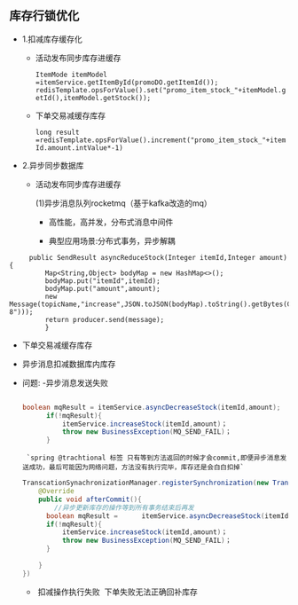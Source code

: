 ## 库存行锁优化

* 1.扣减库存缓存化

  - 活动发布同步库存进缓存

     `ItemMode itemModel =itemService.getItemById(promoDO.getItemId()); 
     redisTemplate.opsForValue().set("promo_item_stock_"+itemModel.getId(),itemModel.getStock()); `

  - 下单交易减缓存库存

     `long result =redisTemplate.opsForValue().increment("promo_item_stock_"+itemId.amount.intValue*-1)`

* 2.异步同步数据库

  * 活动发布同步库存进缓存

    (1)异步消息队列rocketmq（基于kafka改造的mq）

    - 高性能，高并发，分布式消息中间件

    - 典型应用场景:分布式事务，异步解耦

 ```
      public SendResult asyncReduceStock(Integer itemId,Integer amount){
          Map<String,Object> bodyMap = new HashMap<>();
          bodyMap.put("itemId",itemId);
          bodyMap.put("amount",amount);
          new Message(topicName,"increase",JSON.toJSON(bodyMap).toString().getBytes(Charset.forName("UTF-8")));
          return producer.send(message);
          }
 ```




   * 下单交易减缓存库存
   * 异步消息扣减数据库内库存
   * 问题: -异步消息发送失败

      ```java
      
      boolean mqResult = itemService.asyncDecreaseStock(itemId,amount);
            if(!mqResult){
                itemService.increaseStock(itemId,amount)；
                throw new BusinessException(MQ_SEND_FAIL)；
            }
      ```

      	  `spring @trachtional 标签 只有等到方法返回的时候才会commit,即便异步消息发送成功，最后可能因为网络问题，方法没有执行完毕，库存还是会白白扣掉`

        


      ``` java
      TranscationSynachronizationManager.registerSynchronization(new TransactionSynchronization(){
          @Override
          public void afterCommit(){
              //异步更新库存的操作等到所有事务结束后再发
      		boolean mqResult = 		itemService.asyncDecreaseStock(itemId,amount);
            if(!mqResult){
                itemService.increaseStock(itemId,amount)；
                throw new BusinessException(MQ_SEND_FAIL)；
            }
              
          }
      })
      ```


      * ​    扣减操作执行失败
           ​    下单失败无法正确回补库存